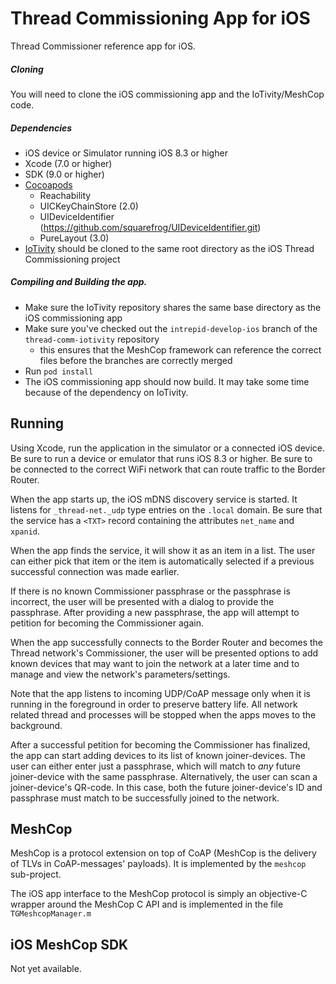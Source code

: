 # Thread Commissioning App for iOS
Thread Commissioner reference app for iOS.

##### Cloning
You will need to clone the iOS commissioning app and the IoTivity/MeshCop code.

##### Dependencies

  - iOS device or Simulator running iOS 8.3 or higher
  - Xcode (7.0 or higher)
  - SDK (9.0 or higher)
  - [Cocoapods](https://cocoapods.org/)
    - Reachability
    - UICKeyChainStore (2.0)
    - UIDeviceIdentifier (https://github.com/squarefrog/UIDeviceIdentifier.git)
    - PureLayout (3.0)
  - [IoTivity](https://bitbucket.org/threadgroup/thread-comm-iotivity) should be cloned to the same root directory as the iOS Thread Commissioning project

##### Compiling and Building the app.

  - Make sure the IoTivity repository shares the same base directory as the iOS commissioning app
  - Make sure you've checked out the `intrepid-develop-ios` branch of the `thread-comm-iotivity` repository
    - this ensures that the MeshCop framework can reference the correct files before the branches are correctly merged
  - Run `pod install`
  - The iOS commissioning app should now build. It may take some time because of the dependency on IoTivity.

Running
-------

Using Xcode, run the application in the simulator or a connected iOS device. Be sure to run a device or emulator that runs iOS 8.3 or higher. Be sure to be connected to the correct WiFi network that can route traffic to the Border Router.

When the app starts up, the iOS mDNS discovery service is started. It listens for `_thread-net._udp` type
entries on the `.local` domain. Be sure that the service has a `<TXT>` record containing the
attributes `net_name` and `xpanid`.

When the app finds the service, it will show it as an item in a list. The user can either pick that
item or the item is automatically selected if a previous successful connection was made earlier.

If there is no known Commissioner passphrase or the passphrase is incorrect, the user will be presented
with a dialog to provide the passphrase. After providing a new passphrase, the app will attempt
to petition for becoming the Commissioner again.

When the app successfully connects to the Border Router and becomes the Thread network's Commissioner,
the user will be presented options to add known devices that may want to join the network at a later
time and to manage and view the network's parameters/settings.

Note that the app listens to incoming UDP/CoAP message only when it is running in the foreground in
order to preserve battery life. All network related thread and processes will be stopped when the apps
moves to the background.

After a successful petition for becoming the Commissioner has finalized, the app can start adding devices
to its list of known joiner-devices. The user can either enter just a passphrase, which will match to _any_
future joiner-device with the same passphrase. Alternatively, the user can scan a joiner-device's
QR-code. In this case, both the future joiner-device's ID and passphrase must match to be successfully
joined to the network.

MeshCop
-------

  MeshCop is a protocol extension on top of CoAP (MeshCop is the delivery of TLVs in CoAP-messages' payloads).
  It is implemented by the `meshcop` sub-project.

  The iOS app interface to the MeshCop protocol is simply an objective-C wrapper around the MeshCop C API and is implemented in the file `TGMeshcopManager.m`


iOS MeshCop SDK
-----

  Not yet available.

